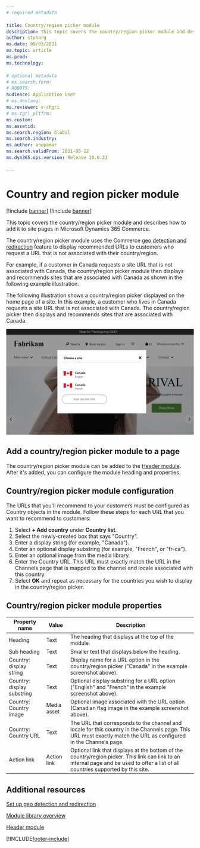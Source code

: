 ```yaml
---
# required metadata

title: Country/region picker module
description: This topic covers the country/region picker module and describes how to add it to site pages in Microsoft Dynamics 365 Commerce. 
author: stuharg
ms.date: 09/03/2021
ms.topic: article
ms.prod:
ms.technology:

# optional metadata
# ms.search.form:
# ROBOTS:
audience: Application User
# ms.devlang:
ms.reviewer: v-chgri
# ms.tgt\_pltfrm:
ms.custom:
ms.assetid:
ms.search.region: Global
ms.search.industry:
ms.author: anupamar
ms.search.validFrom: 2021-08-12
ms.dyn365.ops.version: Release 10.0.22

---
```


# Country and region picker module

[!include [banner](includes/banner.md)]
[!include [banner](includes/preview-banner.md)]

This topic covers the country/region picker module and describes how to add it to site pages in Microsoft Dynamics 365 Commerce.

The country/region picker module uses the Commerce [geo detection and redirection](geo-detection-redirection.md) feature to display recommended URLs to customers who request a URL that is not associated with their country/region. 

For example, if a customer in Canada requests a site URL that is not associated with Canada, the country/region picker module then displays and recommends sites that are associated with Canada as shown in the following example illustration.

The following illustration shows a country/region picker displayed on the home page of a site. In this example, a customer who lives in Canada requests a site URL that is not associated with Canada. The country/region picker then displays and recommends sites that are associated with Canada. 

![Example of a country/region picker module displaying on a home page.](./media/Geo_country-region-module-insitu.png)

## Add a country/region picker module to a page

The country/region picker module can be added to the [Header module](author-header-module.md). After it's added, you can configure the module heading and properties.

## Country/region picker module configuration 

The URLs that you'll recommend to your customers must be configured as Country objects in the module. Follow these steps for each URL that you want to recommend to customers:

1. Select **+ Add country** under **Country list**. 
1. Select the newly-created box that says "Country".
1. Enter a display string (for example, "Canada").
1. Enter an optional display substring (for example, "French", or "fr-ca"). 
1. Enter an optional image from the media library.
1. Enter the Country URL. This URL must exactly match the URL in the Channels page that is mapped to the channel and locale associated with this country. 
1. Select **OK** and repeat as necessary for the countries you wish to display in the country/region picker. 

## Country/region picker module properties

| Property name              | Value       | Description                                                  |
| -------------------------- | ----------- | ------------------------------------------------------------ |
| Heading                    | Text        | The heading that displays at the top of the module.          |
| Sub heading                | Text        | Smaller text that displays below the heading.                |
| Country: display string    | Text        | Display name for a URL option in the country/region picker ("Canada" in the example screenshot above). |
| Country: display substring | Text        | Optional display substring for a URL option ("English" and "French" in the example screenshot above). |
| Country: Country image     | Media asset | Optional image associated with the URL option (Canadian flag image in the example screenshot above). |
| Country: Country URL       | Text        | The URL that corresponds to the channel and locale for this country in the Channels page. This URL must exactly match the URL as configured in the Channels page. |
| Action link                | Action link | Optional link that displays at the bottom of the country/region picker. This link can link to an internal page and be used to offer a list of all countries supported by this site. |

## Additional resources

[Set up geo detection and redirection](geo-detection-redirection.md)

[Module library overview](starter-kit-overview.md)

[Header module](author-header-module.md)


[!INCLUDE[footer-include](../includes/footer-banner.md)]
